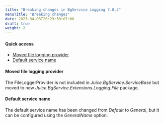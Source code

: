 ```yaml
---
title: "Breaking changes in BgService Logging 7.0.3"
menuTitle: "Breaking changes"
date: 2023-04-03T20:23:30+07:00
draft: true
weight: 2
---
```



#### Quick access
- [Moved file logging provider](#moved-file-logging-provider)
- [Default service name](#default-service-name)

#### Moved file logging provider
The FileLoggerProvider is not included in *Juice.BgService.ServiceBase* but moved to new *Juice.BgService.Extensions.Logging.File* package.

#### Default service name
The default service name has been changed from *Default* to *General*, but it can be configured using the *GeneralName* option.